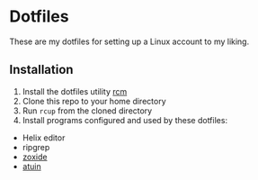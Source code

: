 # Dotfiles

These are my dotfiles for setting up a Linux account to my liking.

## Installation

1. Install the dotfiles utility [rcm](https://github.com/thoughtbot/rcm)
2. Clone this repo to your home directory
3. Run `rcup` from the cloned directory
4. Install programs configured and used by these dotfiles:
  - Helix editor
  - ripgrep
  - [zoxide](https://github.com/ajeetdsouza/zoxide)
  - [atuin](https://github.com/atuinsh/atuin)
